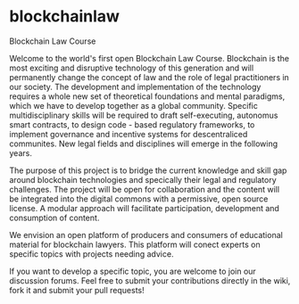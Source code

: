 # blockchainlaw
Blockchain Law Course

Welcome to the world's first open Blockchain Law Course. Blockchain is the most exciting and disruptive technology of this generation and will permanently change the concept of law and the role of legal practitioners in our society. The development and implementation of the technology requires a whole new set of theoretical foundations and mental paradigms, which we have to develop together as a global community. Specific multidisciplinary skills will be required to draft self-executing, autonomus smart contracts, to design code - based regulatory frameworks, to implement governance and incentive systems for descentraliced communites. New legal fields and disciplines will emerge in the following years.

The purpose of this project is to bridge the current knowledge and skill gap around blockchain technologies and specically their legal  and regulatory challenges. The project will be open for collaboration and the content will be integrated into the digital commons with a permissive, open source license. A modular approach will facilitate participation, development and consumption of content. 

We envision an open platform of producers and consumers of educational material for blockchain lawyers. This platform will conect experts on specific topics with projects needing advice. 

If you want to develop a specific topic, you are welcome to join our discussion forums. Feel free to submit your contributions directly in the wiki, fork it and submit your pull requests!











 

